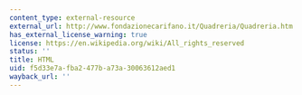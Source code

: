 ```yaml
---
content_type: external-resource
external_url: http://www.fondazionecarifano.it/Quadreria/Quadreria.htm
has_external_license_warning: true
license: https://en.wikipedia.org/wiki/All_rights_reserved
status: ''
title: HTML
uid: f5d33e7a-fba2-477b-a73a-30063612aed1
wayback_url: ''
---
```


